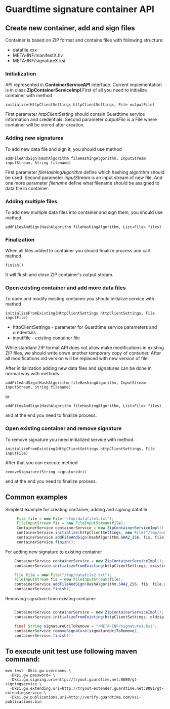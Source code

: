 Guardtime signature container API
=================================
Create new container, add and sign files
----------------------------------------

Container is based on ZIP format and contains files with following structure:

  * datafile.xxx
  * META-INF/manifestX.tlv
  * META-INF/signatureX.ksi


### Initialization

API represented in **ConteinerServiceAPI** interface. Current implementation is in class **ZipContainerServiceImpl**.First of all you need to initialize container
with method
````
initialize(HttpClientSettings httpClientSettings, File outputFile)
````

First parameter _httpClientSetting_ should contain Guardtime service information and credentials.
Second parameter _outputFile_ is a File where container will be stored after creation.

### Adding new signatures

To add new data file and sign it, you should use method
````
addFileAndSign(HashAlgorithm fileHashingAlgorithm, InputStream inputStream, String filename)
````

First parameter _fileHashingAlgorithm_ define which hashing algorithm should be used.
Second parameter _inputStream_ is an input stream of new file. And one more parameter _filename_ define what filename should be
assigned to data file in container.

### Adding multiple files

To add new multiple data files into container and sign them, you should use method
````
addFilesAndSign(HashAlgorithm fileHashingAlgorithm, List<File> files)
````

### Finalization

When all files added to container you should finalize process and call method
````
finish()
````

It will flush and close ZIP container's output stream.

### Open existing container and add more data files

To open and modify existing container you should initialize service with method
````
initializeFromExisting(HttpClientSettings httpClientSettings, File inputFile)
````

* httpClientSettings - parameter for Guardtime service parameters and credentials
* inputFile - existing container file

While standard ZIP format API does not allow make modifications in existing ZIP files, we should write down another
temporary copy of container. After all modifications old version will be replaced with new version of file.

After initialization adding new data files and signatures can be done in normal way with methods
````
addFileAndSign(HashAlgorithm fileHashingAlgorithm, InputStream inputStream, String filename)
````
or
````
addFilesAndSign(HashAlgorithm fileHashingAlgorithm, List<File> files)
````
and at the end you need to finalize process.


### Open existing container and remove signature

To remove signature you need initialized service with method:
````
initializeFromExisting(HttpClientSettings httpClientSettings, File inputFile)
````

After that you can execute method
````
removeSignature(String signatureUri)
````

and at the end you need to finalize process.

Common examples
--------------

Simplest example for creating container, adding and signing datafile

```java
     File file = new File("/tmp/datafile1.txt");
     FileInputStream fis = new FileInputStream(file);
     ContainerService containerService = new ZipContainerServiceImpl();
     containerService.initialize(httpClientSettings, new File("/tmp/container.zip"));
     containerService.addFileAndSign(HashAlgorithm.SHA2_256, fis, file.getName());
     containerService.finish();
```

For adding new signature to existing container

````java
    ContainerService containerService = new ZipContainerServiceImpl();
    containerService.initializeFromExisting(httpClientSettings, existingContainer);

    File file = new File("/tmp/datafile2.txt");
    FileInputStream fis = new FileInputStream(file);
    containerService.addFileAndSign(HashAlgorithm.SHA2_256, fis, file.getName());
    containerService.finish();
````

Removing signature from existing container

````java

    ContainerService containerService = new ZipContainerServiceImpl();
    containerService.initializeFromExisting(httpClientSettings, oldzip);

    final String signatureUriToRemove = "/META-INF/signature1.ksi";
    containerService.removeSignature(signatureUriToRemove);
    containerService.finish();
````

To execute unit test use following maven command:
-------------------------------------------------
```
mvn test -Dksi.gw.username= \
  -Dksi.gw.password= \
  -Dksi.gw.signing.uri=http://tryout.guardtime.net:8080/gt-signingservice \
  -Dksi.gw.extending.uri=http://tryout-extender.guardtime.net:8081/gt-extendingservice \
  -Dksi.gw.publications.uri=http://verify.guardtime.com/ksi-publications.bin
```
